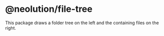 # @neolution/file-tree

This package draws a folder tree on the left and the containing files on the right.
